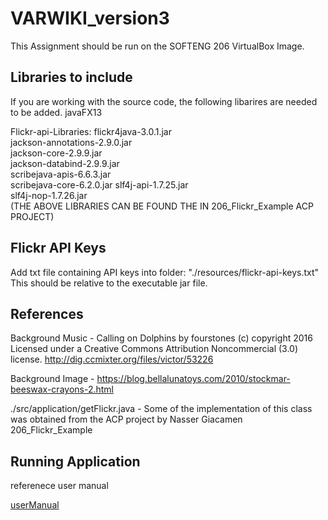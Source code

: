 # VARWIKI_version3

This Assignment should be run on the SOFTENG 206 VirtualBox Image. 

## Libraries to include
If you are working with the source code, the following libarires are needed to be added.
javaFX13

Flickr-api-Libraries:
flickr4java-3.0.1.jar  
jackson-annotations-2.9.0.jar  
jackson-core-2.9.9.jar  
jackson-databind-2.9.9.jar  
scribejava-apis-6.6.3.jar   
scribejava-core-6.2.0.jar
slf4j-api-1.7.25.jar  
slf4j-nop-1.7.26.jar  
(THE ABOVE LIBRARIES CAN BE FOUND THE IN 206_Flickr_Example ACP PROJECT)

## Flickr API Keys

Add txt file containing API keys into folder: "./resources/flickr-api-keys.txt"   
This should be relative to the executable jar file.

## References

Background Music - Calling on Dolphins by fourstones (c) copyright 2016 Licensed under a Creative Commons Attribution Noncommercial  (3.0) license. http://dig.ccmixter.org/files/victor/53226 

Background Image - https://blog.bellalunatoys.com/2010/stockmar-beeswax-crayons-2.html

./src/application/getFlickr.java - Some of the implementation of this class was obtained from the ACP project by Nasser Giacamen 206_Flickr_Example


## Running Application

referenece user manual

[userManual](/UserManual.md)
